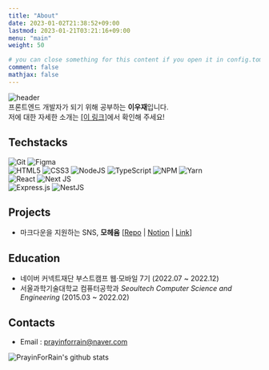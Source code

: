 ```yaml
---
title: "About"
date: 2023-01-02T21:38:52+09:00
lastmod: 2023-01-21T03:21:16+09:00
menu: "main"
weight: 50

# you can close something for this content if you open it in config.toml.
comment: false
mathjax: false
---
```


![header](https://capsule-render.vercel.app/api?type=waving&color=4D55B7&height=300&section=header&text=안녕하세요!&fontColor=eef&desc=@PrayinForRain&descAlignY=65&descAlign=65)  
프론트엔드 개발자가 되기 위해 공부하는 **이우재**입니다.  
저에 대한 자세한 소개는 [[이 링크]](https://lily-muenster-f8b.notion.site/7943060576f748d485b4e24488d742a8)에서 확인해 주세요!

## Techstacks

![Git](https://img.shields.io/badge/git-%23F05033.svg?style=for-the-badge&logo=git&logoColor=white) ![Figma](https://img.shields.io/badge/figma-%23F24E1E.svg?style=for-the-badge&logo=figma&logoColor=white)  
![HTML5](https://img.shields.io/badge/html5-%23E34F26.svg?style=for-the-badge&logo=html5&logoColor=white) ![CSS3](https://img.shields.io/badge/css3-%231572B6.svg?style=for-the-badge&logo=css3&logoColor=white) ![NodeJS](https://img.shields.io/badge/node.js-6DA55F?style=for-the-badge&logo=node.js&logoColor=white) ![TypeScript](https://img.shields.io/badge/typescript-%23007ACC.svg?style=for-the-badge&logo=typescript&logoColor=white) ![NPM](https://img.shields.io/badge/NPM-%23000000.svg?style=for-the-badge&logo=npm&logoColor=white) ![Yarn](https://img.shields.io/badge/yarn-%232C8EBB.svg?style=for-the-badge&logo=yarn&logoColor=white)  
![React](https://img.shields.io/badge/react-%2320232a.svg?style=for-the-badge&logo=react&logoColor=%2361DAFB) ![Next JS](https://img.shields.io/badge/Next-black?style=for-the-badge&logo=next.js&logoColor=white)  
![Express.js](https://img.shields.io/badge/express.js-%23404d59.svg?style=for-the-badge&logo=express&logoColor=%2361DAFB) ![NestJS](https://img.shields.io/badge/nestjs-%23E0234E.svg?style=for-the-badge&logo=nestjs&logoColor=white)

## Projects

- 마크다운을 지원하는 SNS, **모헤윰** [[Repo](https://github.com/boostcampwm-2022/web34-moheyum) | [Notion](https://polarlsm.notion.site/Moheyum-4c54f7ce6bc348bd84121578d4079b50) | [Link](https://moheyum.ga/)]

## Education

- 네이버 커넥트재단 부스트캠프 웹·모바일 7기 (2022.07 ~ 2022.12)
- 서울과학기술대학교 컴퓨터공학과 _Seoultech Computer Science and Engineering_ (2015.03 ~ 2022.02)

## Contacts

- Email : prayinforrain@naver.com

![PrayinForRain's github stats](https://github-readme-stats.vercel.app/api?username=prayinforrain&show_icons=true)

